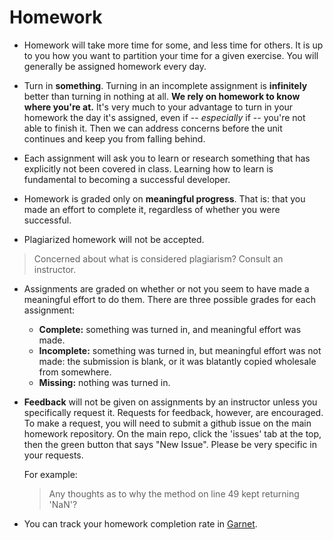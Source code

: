 # Homework

- Homework will take more time for some, and less time for others. It is up to you how you want to partition your time for a given exercise. You will generally be assigned homework every day.

- Turn in **something**. Turning in an incomplete assignment is **infinitely** better than turning in nothing at all. **We rely on homework to know where you're at.** It's very much to your advantage to turn in your homework the day it's assigned, even if -- *especially* if -- you're not able to finish it. Then we can address concerns before the unit continues and keep you from falling behind.

- Each assignment will ask you to learn or research something that has explicitly not been covered in class. Learning how to learn is fundamental to becoming a successful developer.

- Homework is graded only on **meaningful progress**. That is: that you made an effort to complete it, regardless of whether you were successful.

- Plagiarized homework will not be accepted.

> Concerned about what is considered plagiarism? Consult an instructor.

- Assignments are graded on whether or not you seem to have made a meaningful effort to do them. There are three possible grades for each assignment:
  - **Complete:** something was turned in, and meaningful effort was made.
  - **Incomplete:** something was turned in, but meaningful effort was not made: the submission is blank, or it was blatantly copied wholesale from somewhere.
  - **Missing:** nothing was turned in.

- **Feedback** will not be given on assignments by an instructor unless you specifically request it. Requests for feedback, however, are encouraged. To make a request, you will need to submit a github issue on the main homework repository. On the main repo, click the 'issues' tab at the top, then the green button that says "New Issue". Please be very specific in your requests.

  For example:

  > Any thoughts as to why the method on line 49 kept returning 'NaN'?

- You can track your homework completion rate in [Garnet](http://garnet.wdidc.org).
